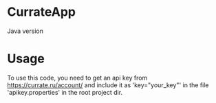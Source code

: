# CurrateApp
Java version

# Usage
To use this code, you need to get an api key from https://currate.ru/account/ and include it as 'key="your_key"' in the file 'apikey.properties' in the root project dir.